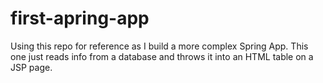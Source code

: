 # first-apring-app

Using this repo for reference as I build a more complex Spring App. This one just reads info from a database and throws it into an HTML table on a JSP page.
